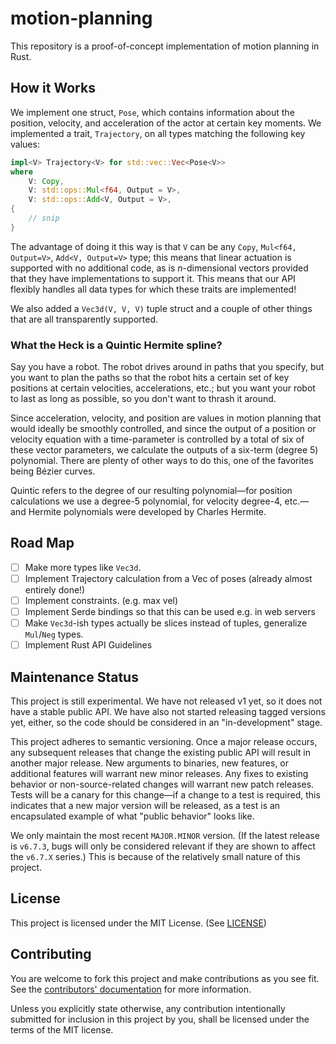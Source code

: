 # motion-planning

This repository is a proof-of-concept implementation of motion planning in Rust.

## How it Works

We implement one struct, `Pose`, which contains information about the position,
velocity, and acceleration of the actor at certain key moments.  We implemented
a trait, `Trajectory`, on all types matching the following key values:

```rust
impl<V> Trajectory<V> for std::vec::Vec<Pose<V>>
where
    V: Copy,
    V: std::ops::Mul<f64, Output = V>,
    V: std::ops::Add<V, Output = V>,
{
    // snip
}
```

The advantage of doing it this way is that `V` can be any `Copy`,
`Mul<f64, Output=V>`, `Add<V, Output=V>` type; this means that linear
actuation is supported with no additional code, as is _n_-dimensional vectors
provided that they have implementations to support it.  This means that our API
flexibly handles all data types for which these traits are implemented!

We also added a `Vec3d(V, V, V)` tuple struct and a couple of other things that
are all transparently supported.

### What the Heck is a Quintic Hermite spline?

Say you have a robot.  The robot drives around in paths that you specify, but
you want to plan the paths so that the robot hits a certain set of key
positions at certain velocities, accelerations, etc.; but you want your robot
to last as long as possible, so you don't want to thrash it around.

Since acceleration, velocity, and position are values in motion planning that
would ideally be smoothly controlled, and since the output of a position or
velocity equation with a time-parameter is controlled by a total of six of
these vector parameters, we calculate the outputs of a six-term (degree 5)
polynomial.  There are plenty of other ways to do this, one of the favorites
being B&eacute;zier curves.

Quintic refers to the degree of our resulting polynomial&mdash;for position
calculations we use a degree-5 polynomial, for velocity degree-4, etc.&mdash;
and Hermite polynomials were developed by Charles Hermite.

## Road Map

- [ ] Make more types like `Vec3d`.
- [ ] Implement Trajectory calculation from a Vec of poses (already almost
  entirely done!)
- [ ] Implement constraints. (e.g. max vel)
- [ ] Implement Serde bindings so that this can be used e.g. in web servers
- [ ] Make `Vec3d`-ish types actually be slices instead of tuples, generalize
  `Mul`/`Neg` types.
- [ ] Implement Rust API Guidelines

## Maintenance Status

This project is still experimental.  We have not released v1 yet, so it does
not have a stable public API.  We have also not started releasing tagged
versions yet, either, so the code should be considered in an "in-development"
stage.

This project adheres to semantic versioning.  Once a major release occurs, any
subsequent releases that change the existing public API will result in another
major release.  New arguments to binaries, new features, or additional features
will warrant new minor releases.  Any fixes to existing behavior or
non-source-related changes will warrant new patch releases.  Tests will be a
canary for this change&mdash;if a change to a test is required, this indicates
that a new major version will be released, as a test is an encapsulated example
of what "public behavior" looks like.

We only maintain the most recent `MAJOR.MINOR` version.  (If the latest
release is `v6.7.3`, bugs will only be considered relevant if they are shown to
affect the `v6.7.X` series.)  This is because of the relatively small nature of
this project.

## License

This project is licensed under the MIT License.  (See [LICENSE](LICENSE))

## Contributing

You are welcome to fork this project and make contributions as you see fit.
See the [contributors' documentation](.github/CONTRIBUTING.md) for more
information.

Unless you explicitly state otherwise, any contribution intentionally submitted
for inclusion in this project by you, shall be licensed under the terms of the
MIT license.
